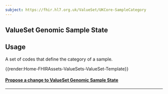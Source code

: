 ```yaml
---
subject: https://fhir.hl7.org.uk/ValueSet/UKCore-SampleCategory
---
```


## ValueSet Genomic Sample State

## Usage
A set of codes that define the category of a sample.


{{render:Home-FHIRAssets-ValueSets-ValueSet-Template}}


<div id="Feedback" class="tabcontent">
<h4><a href='https://simplifier.net/HL7FHIRUKCoreR4/ValueSet-UKCore-SampleCategory/~issues?level=File' target="_blank">Propose a change to ValueSet Genomic Sample State </a></h4>
</div>

---
